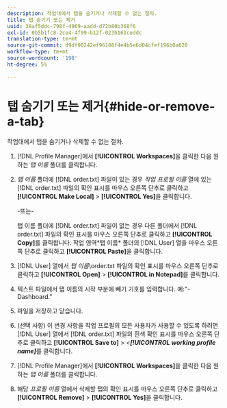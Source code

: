 ```yaml
---
description: 작업대에서 탭을 숨기거나 삭제할 수 없는 절차.
title: 탭 숨기기 또는 제거
uuid: 38af5ddc-798f-4969-aadd-d72b80b368f6
exl-id: 0b5b1fc8-2ce4-4f99-b12f-023b161ceddc
translation-type: tm+mt
source-git-commit: d9df90242ef96188f4e4b5e6d04cfef196b0a628
workflow-type: tm+mt
source-wordcount: '198'
ht-degree: 5%

---
```


# 탭 숨기기 또는 제거{#hide-or-remove-a-tab}

작업대에서 탭을 숨기거나 삭제할 수 없는 절차.

1. [!DNL Profile Manager]에서 **[!UICONTROL Workspaces]**&#x200B;을 클릭한 다음 원하는 *탭 이름* 폴더를 클릭합니다.
1. *탭 이름* 폴더에 [!DNL order.txt] 파일이 있는 경우 *작업 프로필 이름* 열에 있는 [!DNL order.txt] 파일의 확인 표시를 마우스 오른쪽 단추로 클릭하고 **[!UICONTROL Make Local]** > **[!UICONTROL Yes]**&#x200B;을 클릭합니다.

   -또는-

   탭 이름 폴더에 [!DNL order.txt] 파일이 없는 경우 다른 폴더에서 [!DNL order.txt] 파일의 확인 표시를 마우스 오른쪽 단추로 클릭하고 **[!UICONTROL Copy]**&#x200B;를 클릭합니다. 작업 영역\*탭 이름* 폴더의 [!DNL User] 열을 마우스 오른쪽 단추로 클릭하고 **[!UICONTROL Paste]**&#x200B;을 클릭합니다.

1. [!DNL User] 열에서 *탭 이름*\order.txt 파일의 확인 표시를 마우스 오른쪽 단추로 클릭하고 **[!UICONTROL Open]** > **[!UICONTROL in Notepad]**&#x200B;를 클릭합니다.
1. 텍스트 파일에서 탭 이름의 시작 부분에 빼기 기호를 입력합니다. 예:&quot;-Dashboard.&quot;
1. 파일을 저장하고 닫습니다.
1. (선택 사항) 이 변경 사항을 작업 프로필의 모든 사용자가 사용할 수 있도록 하려면 [!DNL User] 열에서 [!DNL order.txt] 파일의 흰색 확인 표시를 마우스 오른쪽 단추로 클릭하고 **[!UICONTROL Save to]** > *&lt;**[!UICONTROL working profile name]***&#x200B;를 클릭합니다.

1. [!DNL Profile Manager]에서 **[!UICONTROL Workspaces]**&#x200B;을 클릭한 다음 원하는 *탭 이름* 폴더를 클릭합니다.
1. 해당 *프로필 이름* 열에서 삭제할 탭의 확인 표시를 마우스 오른쪽 단추로 클릭하고 **[!UICONTROL Remove]** > **[!UICONTROL Yes]**&#x200B;을 클릭합니다.
